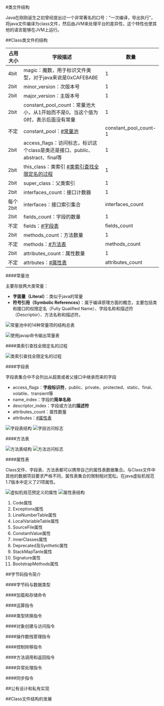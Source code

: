 #类文件结构

Java在刚刚诞生之初曾经提出过一个非常著名的口号：“一次编译，导出执行”，将java文件编译为class文件，然后由JVM来处理平台的差异性，这个特性也使其他的语言能够在JVM上运行。

##Class类文件的结构

|占用大小|字段描述|数量|
|---|---|---|
|4bit|magic：魔数，用于标识文件类型，对于java来说是0xCAFEBABE|1|
|2bit|minor_version：次版本号|1|
|2bit|major_version：主版本号|1|
|2bit|constant_pool_count：常量池大小，从1开始而不是0。当这个值为0时，表示后面没有常量|1|
|不定|constant_pool：[#常量池](#常量池)|constant_pool_count-1|
|2bit|access_flags：访问标志，标识这个class是类还是接口、public、abstract、final等|1|
|2bit|this_class：类索引 [#类索引查找全限定名的过程](#类索引查找全限定名的过程)|1|
|2bit|super_class：父类索引|1|
|2bit|interfaces_count：接口计数器|1|
|每个2bit|interfaces：接口索引集合|interfaces_count|
|2bit|fields_count：字段的数量|1|
|不定|fields：[#字段表](#字段表)|fields_count|
|2bit|methods_count：方法数量|1|
|不定|methods：[#方法表](#方法表)|methods_count|
|2bit|attributes_count：属性数量|1|
|不定|attrbutes：[#属性表](#属性表)|attributes_count|

####常量池

主要存放两大类常量：

* **字面量（Literal）**：类似于java的常量
* **符号引用（Symbolic References）**：属于编译原理方面的概念，主要包括类和接口的权限定名（Fully Qualified Name）、字段名称和描述符（Descriptor）、方法名称和描述符。

![常量池中的14种常量项的结构总表](../images/常量池中的14种常量项的结构总表.png)

![使用javap命令输出常量表](../images/使用javap命令输出常量表.png)

####类索引查找全限定名的过程

![类索引查找全限定名的过程](../images/类索引查找全限定名的过程.png)

####字段表

字段表集合中不会列出从超类或者父接口中继承而来的字段

* access_flags：**字段标识符**，public、private、protected、static、final、volatile、transient等
* name_index：字段的**简单名称**
* descriptor_index：字段或方法的**描述符**
* attributes_count：属性数量
* attributes：[#属性表](#属性表)

![字段表结构](../images/字段表结构.png)
![字段访问标志](../images/字段访问标志.png)

####方法表

![方法表结构](../images/方法表结构.png)
![方法访问标志](../images/方法访问标志.png)

####属性表

Class文件、字段表、方法表都可以携带自己的属性表数据集合。与Class文件中其他的数据项目要求严格不同，属性表集合的限制相对宽松。在java虚拟机规范1.7版本中定义了21项属性。

![虚拟机规范预定义的属性](../images/虚拟机规范预定义的属性.png)
![属性表结构](../images/属性表结构.png)

1. Code属性
2. Exceptions属性
3. LineNumberTable属性
4. LocalVariableTable属性
5. SourceFile属性
6. ConstantValue属性
7. innerClasses属性
8. Deprecated及Synthetic属性
9. StackMapTanle属性
10. Signature属性
11. BootstrapMethods属性

##字节码指令简介

####字节码与数据类型

####加载和存储命令

####运算指令

####类型转换指令

####对象创建与访问指令

####操作数栈管理指令

####控制转移指令

####方法调用和返回指令

####异常处理指令

####同步指令

##公有设计和私有实现

##Class文件结构的发展
